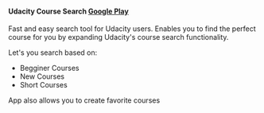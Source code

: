<h4>Udacity Course Search <a href="https://play.google.com/store/apps/details?id=com.jennyeckstein.udacitycoursepicker&hl=en">Google Play</a></h4>

<p>Fast and easy search tool for Udacity users. Enables you to find the perfect course for you by expanding Udacity's course search functionality.</p>

<p>Let's you search based on:</p>
<ul>
<li>Begginer Courses</li>
<li>New Courses</li>
<li>Short Courses</li>
</ul>
<p>App also allows you to create favorite courses</p>
